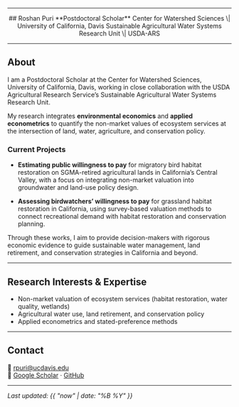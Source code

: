 
---
<div align="center" markdown="1">
## Roshan Puri
**Postdoctoral Scholar**  
Center for Watershed Sciences \| University of California, Davis  
Sustainable Agricultural Water Systems Research Unit \| USDA-ARS
</div>

---

## About

I am a Postdoctoral Scholar at the Center for Watershed Sciences, University of California, Davis, working in close collaboration with the USDA Agricultural Research Service’s Sustainable Agricultural Water Systems Research Unit.  

My research integrates **environmental economics** and **applied econometrics** to quantify the non-market values of ecosystem services at the intersection of land, water, agriculture, and conservation policy.

### Current Projects
- **Estimating public willingness to pay** for migratory bird habitat restoration on SGMA-retired agricultural lands in California’s Central Valley, with a focus on integrating non-market valuation into groundwater and land-use policy design.
  
- **Assessing birdwatchers’ willingness to pay** for grassland habitat restoration in California, using survey-based valuation methods to connect recreational demand with habitat restoration and conservation planning.

Through these works, I aim to provide decision-makers with rigorous economic evidence to guide sustainable water management, land retirement, and conservation strategies in California and beyond.

---

## Research Interests & Expertise

- Non-market valuation of ecosystem services (habitat restoration, water quality, wetlands)  
- Agricultural water use, land retirement, and conservation policy  
- Applied econometrics and stated-preference methods

---

## Contact

📧 [rpuri@ucdavis.edu](mailto:rpuri@ucdavis.edu)  
🔗 [Google Scholar](https://scholar.google.com/citations?user=Vcx8ZqsAAAAJ&hl=en) · [GitHub](https://github.com/puriroshan)

---

_Last updated: {{ "now" | date: "%B %Y" }}_
